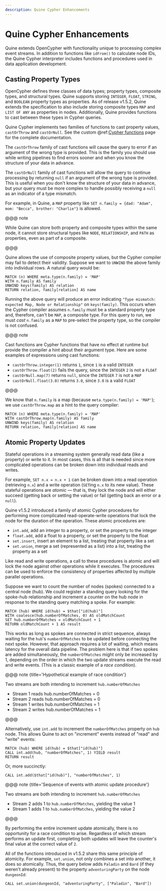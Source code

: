 ```yaml
---
description: Quine Cypher Enhancements
---
```

# Quine Cypher Enhancements

Quine extends OpenCypher with functionality unique to processing complex event streams. In addition to functions like `idFrom()` to calculate node IDs, the Quine Cypher interpreter includes functions and procedures used in data application development.

## Casting Property Types

OpenCypher defines three classes of data types; property types, composite types, and structural types. Quine supports storing `INTEGER`, `FLOAT`, `STRING`, and `BOOLEAN` property types as properties. As of release v1.5.2, Quine extends the specification to also include storing composite types `MAP` and `LIST OF ANY` as properties in nodes. Additionally, Quine provides functions to cast between these types in Cypher queries.  

Quine Cypher implements two families of functions to cast property values, `castOrThrow` and `castOrNull`. See the custom @ref:[Cypher functions](cypher-functions.md) page for the complete documentation.

The `castOrThrow` family of cast functions will cause the query to error if an argument of the wrong type is provided. This is the family you should use while writing pipelines to find errors sooner and when you know the structure of your data in advance.

The `castOrNull` family of cast functions will allow the query to continue processing by returning `null` if an argument of the wrong type is provided. This is useful when you don't know the structure of your data in advance, but your query must be more complex to handle possibly receiving a `null` as an indicator of a type mismatch.

For example, in Quine, a `MAP` property like `SET n.family = {dad: "Adam", mom: "Becca", brother: "Charlie"}` is allowed.

@@@ note

While Quine can store both property and composite types within the same node, it cannot store structural types like `NODE`, `RELATIONSHIP`, and `PATH` as properties, even as part of a composite.

@@@

Quine allows the use of composite property values, but the Cypher compiler may fail to detect their validity. Suppose we want to `UNWIND` the above family into individual rows. A natural query would be:

```cypher
MATCH (n) WHERE meta.type(n.family) = 'MAP'
WITH n.family AS family
UNWIND keys(family) AS relation
RETURN relation, family[relation] AS name
```

Running the above query will produce an error indicating `"Type mismatch: expected Map, Node or Relationship"` on `keys(family)`. This occurs when the Cypher compiler assumes `n.family` must be a standard property type and, therefore, can't be `MAP`, a composite type. For this query to run, we must _cast_ `n.family` as a `MAP` to pre-select the property type, so the compiler is not confused.

@@@ note

Cast functions are Cypher functions that have no effect at runtime but provide the compiler a hint about their argument type. Here are some examples of expressions using cast functions:

- `castOrThrow.integer(1)` returns `1`, since `1` is a valid `INTEGER`
- `castOrThrow.float(2)` fails the query, since the `INTEGER` `2` is not a `FLOAT`
- `castOrNull.map(7)` returns `null`, since the `INTEGER` `7` is not a `MAP`
- `castOrNull.float(3.0)` returns `3.0`, since `3.0` is a valid `FLOAT`

@@@

We know that `n.family` is a map (because `meta.type(n.family) = 'MAP'`); we use `castOrThrow.map` as a hint to the query compiler:

```cypher
MATCH (n) WHERE meta.type(n.family) = 'MAP'
WITH castOrThrow.map(n.family) AS family
UNWIND keys(family) AS relation
RETURN relation, family[relation] AS name
```

## Atomic Property Updates

Stateful operations in a streaming system generally read data (like a property) or write to it. In most cases, this is all that is needed since more complicated operations can be broken down into individual reads and writes.

For example, `SET n.x = n.x + 1` can be broken down into a read operation (retrieving `n.x`) and a write operation (`SET`ing `n.x` to its new value). These stateful operations are _atomic_ — that is, they lock the node and will either succeed (getting back or setting the value) or fail (getting back an error or a `null`).

Quine v1.5.2 introduced a family of atomic Cypher procedures for performing more complicated read-operate-write operations that lock the node for the duration of the operation. These atomic procedures are:

- `int.add`, add an integer to a property, or set the property to the integer
- `float.add`, add a float to a property, or set the property to the float
- `set.insert`, insert an element to a list, treating that property like a set
- `set.union`, merge a set (represented as a list) into a list, treating the property as a set

Like read and write operations, a call to these procedures is atomic and will lock the node against other operations while it executes. The procedures can be used to enforce the consistency of properties affected by multiple parallel operations.

Suppose we want to count the number of nodes (spokes) connected to a central node (hub). We could register a standing query looking for the spoke-hub relationship and increment a counter on the hub node in response to the standing query matching a spoke. For example:

```cypher
MATCH (hub) WHERE id(hub) = $that["id(hub)"]
WITH coalesce(hub.numberOfMatches, 0) AS oldMatchCount
SET hub.numberOfMatches = oldMatchCount + 1
RETURN oldMatchCount + 1 AS result
```

This works as long as spokes are connected in strict sequence, always waiting for the `hub`'s `numberOfMatches` to be updated before connecting the next spoke. However, that approach requires a lot of waiting, which means latency for the overall data pipeline. The problem here is that if two spokes are added simultaneously, the `numberOfMatches` might only be increased by 1, depending on the order in which the two update streams execute the read and write events. (This is a classic example of a _race condition_).

@@@ note {title='Hypothetical example of race condition'}

Two streams are both intending to increment `hub.numberOfMatches`

- Stream 1 reads hub.numberOfMatches = 0
- Stream 2 reads hub.numberOfMatches = 0
- Stream 1 writes hub.numberOfMatches = 1
- Stream 2 writes hub.numberOfMatches = 1

@@@

Alternatively, use `int.add` to increment the `numberOfMatches` property on `hub` node. This allows Quine to act on "increment" events instead of "read" and "write" events:

```cypher
MATCH (hub) WHERE id(hub) = $that["id(hub)"]
CALL int.add(hub, "numberOfMatches", 1) YIELD result
RETURN result
```

Or, more succinctly:
```cypher
CALL int.add($that["id(hub)"], "numberOfMatches", 1)
```

@@@ note {title='Sequence of events with atomic update procedure'}

Two streams are both intending to increment `hub.numberOfMatches`

- Stream 2 adds 1 to `hub.numberOfMatches`, yielding the value 1
- Stream 1 adds 1 to `hub.numberOfMatches`, yielding the value 2

@@@

By performing the entire increment update atomically, there is no opportunity for a race condition to arise. Regardless of which stream performs an update first, completing both updates will leave the counter's final value at the correct value of `2`.

All of the functions introduced in v1.5.2 share this same principle of atomicity. For example, `set.union`, not only combines a set into another, it does so atomically. Thus, the query below adds `Paladin` and `Bard` (if they weren't already present) to the property `adventuringParty` on the node `dungeonId`:

```cypher
CALL set.union(dungeonId, "adventuringParty", ["Paladin", "Bard"])
```
